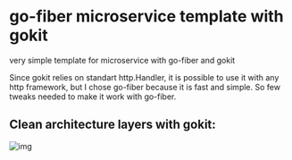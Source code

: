 # go-fiber microservice template with gokit

very simple template for microservice with go-fiber and gokit

Since gokit relies on standart http.Handler, it is possible to use it with any http framework, but I chose go-fiber because it is fast and simple. So few tweaks needed to make it work with go-fiber.

## Clean architecture layers with gokit:

![img](https://devopedia.org/images/article/202/8602.1565888153.png)